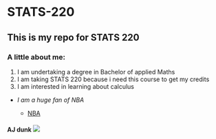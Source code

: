 # STATS-220
## **This is my repo for STATS 220**

### A little about me:

1. I am undertaking a degree in Bachelor of applied Maths
2. I am taking STATS 220 because i need this course to get my credits
3. I am interested in learning about calculus

* *I am a huge fan of NBA*


  * [NBA](https://www.nba.com/)
  

#### AJ dunk ![](https://media0.giphy.com/media/v1.Y2lkPTc5MGI3NjExa2h4ZXh3dHprNjVlYWIycWpibnA0dDVmbXd0cWV0ZHJkeDFvNnlhbyZlcD12MV9pbnRlcm5hbF9naWZfYnlfaWQmY3Q9Zw/l46CqLVMWzaJUFPLW/giphy.gif)
